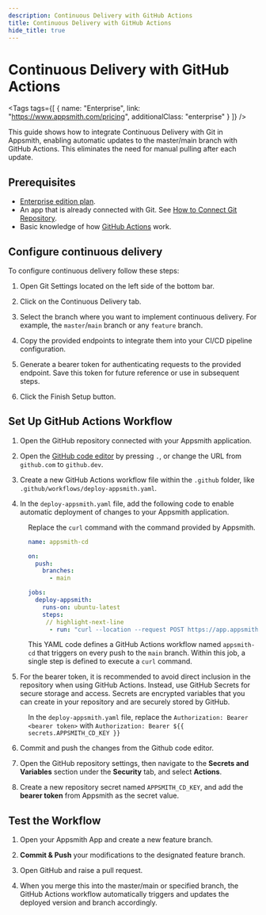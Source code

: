 ```yaml
---
description: Continuous Delivery with GitHub Actions
title: Continuous Delivery with GitHub Actions
hide_title: true
---
```


<!-- vale off -->

<div className="tag-wrapper">
 <h1>Continuous Delivery with GitHub Actions</h1>

<Tags
tags={[
{ name: "Enterprise", link: "https://www.appsmith.com/pricing", additionalClass: "enterprise" }
]}
/>

</div>

<!-- vale on -->

This guide shows how to integrate Continuous Delivery with Git in Appsmith, enabling automatic updates to the master/main branch with GitHub Actions. This eliminates the need for manual pulling after each update.


## Prerequisites

* [Enterprise edition plan](https://www.appsmith.com/pricing).
* An app that is already connected with Git. See [How to Connect Git Repository](/advanced-concepts/version-control-with-git/connecting-to-git-repository).
* Basic knowledge of how [GitHub Actions](https://docs.github.com/en/actions) work.

## Configure continuous delivery

To configure continuous delivery follow these steps:

1. Open Git Settings located on the left side of the bottom bar.

2. Click on the Continuous Delivery tab.

3. Select the branch where you want to implement continuous delivery. For example, the `master`/`main` branch or any `feature` branch.

4. Copy the provided endpoints to integrate them into your CI/CD pipeline configuration. 

5. Generate a bearer token for authenticating requests to the provided endpoint. Save this token for future reference or use in subsequent steps.

6. Click the Finish Setup button.


## Set Up GitHub Actions Workflow


1. Open the GitHub repository connected with your Appsmith application.

2. Open the [GitHub code editor](https://docs.github.com/en/codespaces/the-githubdev-web-based-editor) by pressing `.`, or change the URL from `github.com` to `github.dev`.

3. Create a new GitHub Actions workflow file within the `.github` folder, like `.github/workflows/deploy-appsmith.yaml`.

4. In the `deploy-appsmith.yaml` file, add the following code to enable automatic deployment of changes to your Appsmith application.

<dd>

Replace the `curl` command with the command provided by Appsmith.

```yaml
name: appsmith-cd

on:
  push:
    branches:
      - main

jobs:
  deploy-appsmith:
    runs-on: ubuntu-latest
    steps:
     // highlight-next-line
      - run: "curl --location --request POST https://app.appsmith.com/api/v1/git/deploy/app/65f28036aa8d2a48b3e96f68?branchName=main --header 'Authorization: Bearer <bearer token>'"
```

This YAML code defines a GitHub Actions workflow named `appsmith-cd` that triggers on every push to the `main` branch. Within this job, a single step is defined to execute a `curl` command. 

</dd>


5. For the bearer token, it is recommended to avoid direct inclusion in the repository when using GitHub Actions. Instead, use GitHub Secrets for secure storage and access. Secrets are encrypted variables that you can create in your repository and are securely stored by GitHub.


<dd>

In the `deploy-appsmith.yaml` file, replace the `Authorization: Bearer <bearer token>` with `Authorization: Bearer ${{ secrets.APPSMITH_CD_KEY }}`


</dd>

6. Commit and push the changes from the Github code editor.


7. Open the GitHub repository settings, then navigate to the **Secrets and Variables** section under the **Security** tab, and select **Actions**.


8. Create a new repository secret named `APPSMITH_CD_KEY`, and add the **bearer token** from Appsmith as the secret value.




## Test the Workflow

1. Open your Appsmith App and create a new feature branch.

2. **Commit & Push** your modifications to the designated feature branch.

3. Open GitHub and raise a pull request.

4. When you merge this into the master/main or specified branch, the GitHub Actions workflow automatically triggers and updates the deployed version and branch accordingly.











